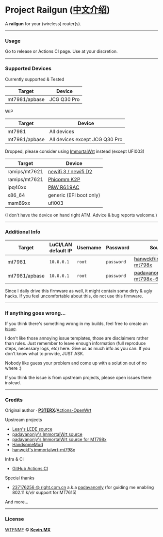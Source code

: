 # Project Railgun ([中文介绍](README_zh.md))

A **railgun** for your (wireless) router(s).

***

### Usage

Go to release or Actions CI page. Use at your discretion.

***

### Supported Devices

Currently supported & Tested

| Target        | Device                  |
| ------------- | ----------------------- |
| mt7981/apbase | JCG Q30 Pro             |

WIP

| Target        | Device                         |
| ------------- | ------------------------------ |
| mt7981        | All devices                    |
| mt7981/apbase | All devices except JCG Q30 Pro |

Dropped, please consider using [ImmortalWrt](https://firmware-selector.immortalwrt.org/) instead (except UFI003)

| Target        | Device                                                           |
| ------------- | ---------------------------------------------------------------- |
| ramips/mt7621 | [newifi 3 / newifi D2](https://openwrt.org/toh/lenovo/newifi_d2) |
| ramips/mt7621 | [Phicomm K2P](https://openwrt.org/toh/phicomm/k2p_ke2p)          |
| ipq40xx       | [P&W R619AC](https://openwrt.org/toh/p_w/r619ac)                 |
| x86_64        | generic (EFI boot only)                                                     |
| msm89xx       | ufi003                                                           |

(I don't have the device on hand right ATM. Advice & bug reports welcome.)

***

### Additional Info

| Target                    | LuCI/LAN default IP | Username | Password   | Source Repo                                                                                 |
| ------------------------- | ------------------- | -------- | ---------- | ------------------------------------------------------------------------------------------- |
| mt7981                    | `10.0.0.1`          | `root`   | `password` | [hanwckf/immortalwrt-mt798x](https://github.com/hanwckf/immortalwrt-mt798x)                 |
| mt7981/apbase             | `10.0.0.1`          | `root`   | `password` | [padavanonly/immortalwrt-mt798x-6.6](https://github.com/padavanonly/immortalwrt-mt798x-6.6) |

Since I daily drive this firmware as well, it might contain some dirty & ugly hacks. If you feel uncomfortable about this, do not use this firmware.

***

### If anything goes wrong...

If you think there's something wrong in my builds, feel free to create an [issue](https://github.com/KevinMX/Railgun/issues/new/choose). 

I don't like those annoying issue templates, those are disclaimers rather than rules. Just remember to leave enough information (full reproduce steps, necessary logs, etc) here. Give us as much info as you can. If you don't know what to provide, JUST ASK.

Nobody like guess your problem and come up with a solution out of no where :)

If you think the issue is from upstream projects, please open issues there instead.

***

### Credits

Original author · [**P3TERX**](https://p3terx.com)/[Actions-OpenWrt](https://github.com/P3TERX/Actions-OpenWrt)

Upstream projects

- [Lean's LEDE source](https://github.com/coolsnowwolf/lede)
- [padavanonly's ImmortalWrt source](https://github.com/padavanonly/immortalwrt)
- [padavanonly's ImmortalWrt source for MT798x](https://github.com/padavanonly/immortalwrt-mt798x-6.6)
- [HandsomeMod](https://github.com/HandsomeMod/HandsomeMod)
- [hanwckf's immortalwrt-mt798x](https://github.com/hanwckf/immortalwrt-mt798x)

Infra & CI

- [GitHub Actions CI](https://github.com/features/actions)

Special thanks

- [237176256 @ right.com.cn](https://www.right.com.cn/forum/space-uid-364126.html) a.k.a [padavanonly](https://github.com/padavanonly) (for guiding me enabling 802.11 k/v/r support for MT7615)

And more...

***

### License

[WTFNMF](https://github.com/adversary-org/wtfnmf) © [**Kevin.MX**](https://mary.kevinmx.top)
